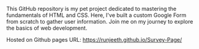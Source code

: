 This GitHub repository is my pet project dedicated to mastering the fundamentals of HTML and CSS. Here, I've built a custom Google Form from scratch to gather user information. Join me on my journey to explore the basics of web development.

Hosted on Github pages
URL: https://runjeeth.github.io/Survey-Page/
